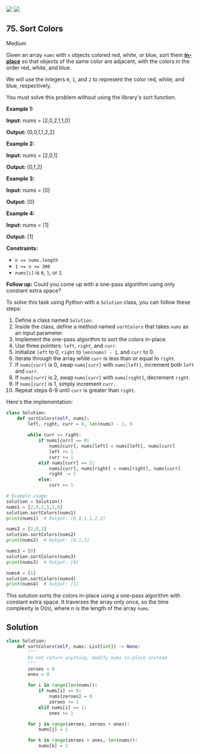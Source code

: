[![](https://img.shields.io/github/stars/LeetCode-in-Python/LeetCode-in-Python?label=Stars&style=flat-square)](https://github.com/LeetCode-in-Python/LeetCode-in-Python)
[![](https://img.shields.io/github/forks/LeetCode-in-Python/LeetCode-in-Python?label=Fork%20me%20on%20GitHub%20&style=flat-square)](https://github.com/LeetCode-in-Python/LeetCode-in-Python/fork)

## 75\. Sort Colors

Medium

Given an array `nums` with `n` objects colored red, white, or blue, sort them **[in-place](https://en.wikipedia.org/wiki/In-place_algorithm)** so that objects of the same color are adjacent, with the colors in the order red, white, and blue.

We will use the integers `0`, `1`, and `2` to represent the color red, white, and blue, respectively.

You must solve this problem without using the library's sort function.

**Example 1:**

**Input:** nums = [2,0,2,1,1,0]

**Output:** [0,0,1,1,2,2] 

**Example 2:**

**Input:** nums = [2,0,1]

**Output:** [0,1,2] 

**Example 3:**

**Input:** nums = [0]

**Output:** [0] 

**Example 4:**

**Input:** nums = [1]

**Output:** [1] 

**Constraints:**

*   `n == nums.length`
*   `1 <= n <= 300`
*   `nums[i]` is `0`, `1`, or `2`.

**Follow up:** Could you come up with a one-pass algorithm using only constant extra space?

To solve this task using Python with a `Solution` class, you can follow these steps:

1. Define a class named `Solution`.
2. Inside the class, define a method named `sortColors` that takes `nums` as an input parameter.
3. Implement the one-pass algorithm to sort the colors in-place.
4. Use three pointers: `left`, `right`, and `curr`.
5. Initialize `left` to 0, `right` to `len(nums) - 1`, and `curr` to 0.
6. Iterate through the array while `curr` is less than or equal to `right`.
7. If `nums[curr]` is 0, swap `nums[curr]` with `nums[left]`, increment both `left` and `curr`.
8. If `nums[curr]` is 2, swap `nums[curr]` with `nums[right]`, decrement `right`.
9. If `nums[curr]` is 1, simply increment `curr`.
10. Repeat steps 6-9 until `curr` is greater than `right`.

Here's the implementation:

```python
class Solution:
    def sortColors(self, nums):
        left, right, curr = 0, len(nums) - 1, 0
        
        while curr <= right:
            if nums[curr] == 0:
                nums[curr], nums[left] = nums[left], nums[curr]
                left += 1
                curr += 1
            elif nums[curr] == 2:
                nums[curr], nums[right] = nums[right], nums[curr]
                right -= 1
            else:
                curr += 1

# Example usage:
solution = Solution()
nums1 = [2,0,2,1,1,0]
solution.sortColors(nums1)
print(nums1)  # Output: [0,0,1,1,2,2] 

nums2 = [2,0,1]
solution.sortColors(nums2)
print(nums2)  # Output: [0,1,2] 

nums3 = [0]
solution.sortColors(nums3)
print(nums3)  # Output: [0] 

nums4 = [1]
solution.sortColors(nums4)
print(nums4)  # Output: [1] 
```

This solution sorts the colors in-place using a one-pass algorithm with constant extra space. It traverses the array only once, so the time complexity is O(n), where n is the length of the array `nums`.

## Solution

```python
class Solution:
    def sortColors(self, nums: List[int]) -> None:
        """
        Do not return anything, modify nums in-place instead.
        """
        zeroes = 0
        ones = 0

        for i in range(len(nums)):
            if nums[i] == 0:
                nums[zeroes] = 0
                zeroes += 1
            elif nums[i] == 1:
                ones += 1

        for j in range(zeroes, zeroes + ones):
            nums[j] = 1

        for k in range(zeroes + ones, len(nums)):
            nums[k] = 2
```